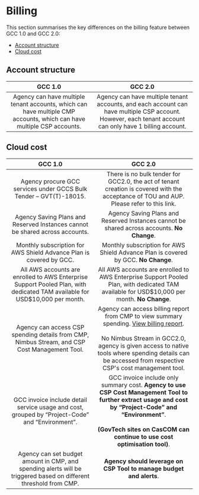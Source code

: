 # Billing

This section summarises the key differences on the billing feature between GCC 1.0 and GCC 2.0:

- [Account structure](#account-structure)
- [Cloud cost](#cloud-cost)


## Account structure

| GCC 1.0 | GCC 2.0 |
| :-------------: |:-------------:|
| Agency can have multiple tenant accounts, which can have multiple CMP accounts, which can have multiple CSP accounts.|Agency can have multiple tenant accounts, and each account can have multiple CSP account. However, each tenant account can only have 1 billing account.|

## Cloud cost

| GCC 1.0 | GCC 2.0 |
| :-------------: |:-------------:|
| Agency procure GCC services under GCCS Bulk Tender – GVT(T)-18015.|There is no bulk tender for GCC2.0, the act of tenant creation is covered with the acceptance of TOU and AUP. Please refer to this link. |
|Agency Saving Plans and Reserved Instances cannot be shared across accounts.|Agency Saving Plans and Reserved Instances cannot be shared across accounts. **No Change**.|
|Monthly subscription for AWS Shield Advance Plan is covered by GCC.|Monthly subscription for AWS Shield Advance Plan is covered by GCC. **No Change**.|
|All AWS accounts are enrolled to AWS Enterprise Support Pooled Plan, with dedicated TAM available for USD$10,000 per month.|All AWS accounts are enrolled to AWS Enterprise Support Pooled Plan, with dedicated TAM available for USD$10,000 per month. **No Change**.|
|Agency can access CSP spending details from CMP, Nimbus Stream, and CSP Cost Management Tool.|Agency can access billing report from CMP to view summary spending. [View billing report](https://docs.developer.tech.gov.sg/docs/gcc-version-2-user-documentation/billing-report-docs/view-your-agency-billing-report).<br><br>No Nimbus Stream in GCC2.0, agency is given access to native tools where spending details can be accessed from respective CSP's cost management tool.|
|GCC invoice include detail service usage and cost, grouped by “Project-Code” and “Environment”.|GCC invoice include only summary cost. **Agency to use CSP Cost Management Tool to further extract usage and cost by “Project-Code” and “Environment”**. <br><br>**(GovTech sites on CasCOM can continue to use cost optimisation tool)**.|
|Agency can set budget amount in CMP, and spending alerts will be triggered based on different threshold from CMP.|**Agency should leverage on CSP Tool to manage budget and alerts**.|
